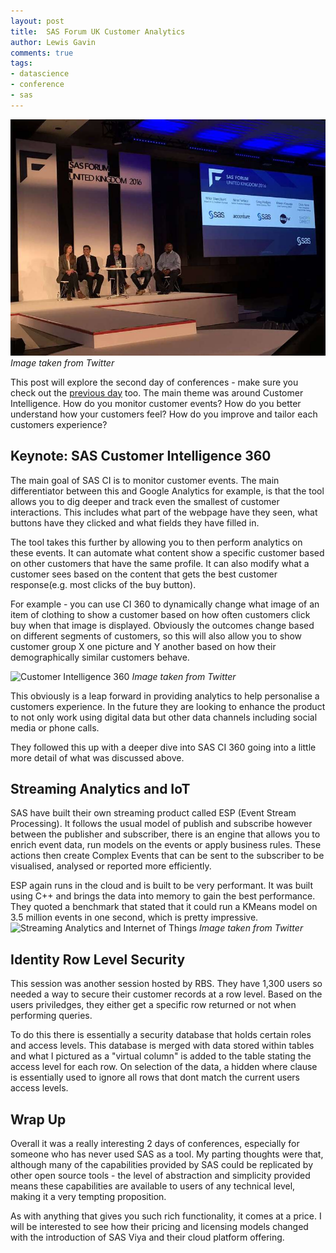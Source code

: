 ```yaml
--- 
layout: post 
title:  SAS Forum UK Customer Analytics
author: Lewis Gavin 
comments: true 
tags: 
- datascience 
- conference
- sas 
---
```


![SAS Forum UK 2016 Birmingham Day 3](../images/sasforum.jpg)
*Image taken from Twitter*

This post will explore the second day of conferences - make sure you check out the [previous day](http://www.lewisgavin.co.uk/SAS-Forum-UK) too. The main theme was around Customer Intelligence. How do you monitor customer events? How do you better understand how your customers feel? How do you improve and tailor each customers experience?


## Keynote: SAS Customer Intelligence 360

The main goal of SAS CI is to monitor customer events. The main differentiator between this and Google Analytics for example, is that the tool allows you to dig deeper and track even the smallest of customer interactions. This includes what part of the webpage have they seen, what buttons have they clicked and what fields they have filled in.

The tool takes this further by allowing you to then perform analytics on these events. It can automate what content show a specific customer based on other customers that have the same profile. It can also modify what a customer sees based on the content that gets the best customer response(e.g. most clicks of the buy button). 

For example - you can use CI 360 to dynamically change what image of an item of clothing to show a customer based on how often customers click buy when that image is displayed. Obviously the outcomes change based on different segments of customers, so this will also allow you to show customer group X one picture and Y another based on how their demographically similar customers behave.

![Customer Intelligence 360](https://pbs.twimg.com/media/CtbbKANWgAAuvqM.jpg:large)
*Image taken from Twitter*

This obviously is a leap forward in providing analytics to help personalise a customers experience. In the future they are looking to enhance the product to not only work using digital data but other data channels including social media or phone calls.

They followed this up with a deeper dive into SAS CI 360 going into a little more detail of what was discussed above.

## Streaming Analytics and IoT

SAS have built their own streaming product called ESP (Event Stream Processing). It follows the usual model of publish and subscribe however between the publisher and subscriber, there is an engine that allows you to enrich event data, run models on the events or apply business rules. These actions then create Complex Events that can be sent to the subscriber to be visualised, analysed or reported more efficiently. 

ESP again runs in the cloud and is built to be very performant. It was built using C++ and brings the data into memory to gain the best performance. They quoted a benchmark that stated that it could run a KMeans model on 3.5 million events in one second, which is pretty impressive.
![Streaming Analytics and Internet of Things](https://pbs.twimg.com/media/CtcOpXVWIAAEntP.jpg:large)
*Image taken from Twitter*

## Identity Row Level Security

This session was another session hosted by RBS. They have 1,300 users so needed a way to secure their customer records at a row level. Based on the users priviledges, they either get a specific row returned or not when performing queries. 

To do this there is essentially a security database that holds certain roles and access levels. This database is merged with data stored within tables and what I pictured as a "virtual column" is added to the table stating the access level for each row. On selection of the data, a hidden where clause is essentially used to ignore all rows that dont match the current users access levels.

## Wrap Up

Overall it was a really interesting 2 days of conferences, especially for someone who has never used SAS as a tool. My parting thoughts were that, although many of the capabilities provided by SAS could be replicated by other open source tools - the level of abstraction and simplicity provided means these capabilities are available to users of any technical level, making it a very tempting proposition.

As with anything that gives you such rich functionality, it comes at a price. I will be interested to see how their pricing and licensing models changed with the introduction of SAS Viya and their cloud platform offering.
